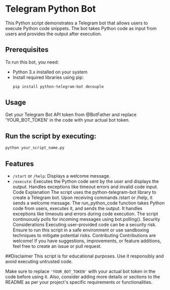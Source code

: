 # Telegram Python Bot

This Python script demonstrates a Telegram bot that allows users to execute Python code snippets. The bot takes Python code as input from users and provides the output after execution.

## Prerequisites

To run this bot, you need:
- Python 3.x installed on your system
- Install required libraries using pip:
  ```bash
  pip install python-telegram-bot decouple
  ```

## Usage
Get your Telegram Bot API token from @BotFather and replace 'YOUR_BOT_TOKEN' in the code with your actual bot token.

## Run the script by executing:

```bash
python your_script_name.py
```
## Features
- `/start` or `/help`: Displays a welcome message.
- `/execute`: Executes the Python code sent by the user and displays the output.
Handles exceptions like timeout errors and invalid code input.
Code Explanation
The script uses the python-telegram-bot library to create a Telegram bot.
Upon receiving commands /start or /help, it sends a welcome message.
The run_python_code function takes Python code from users, executes it, and sends the output.
It handles exceptions like timeouts and errors during code execution.
The script continuously polls for incoming messages using bot.polling().
Security Considerations
Executing user-provided code can be a security risk. Ensure to run this script in a safe environment or use sandboxing techniques to mitigate potential risks.
Contributing
Contributions are welcome! If you have suggestions, improvements, or feature additions, feel free to create an issue or pull request.

##Disclaimer
This script is for educational purposes. Use it responsibly and avoid executing untrusted code.


Make sure to replace `'YOUR_BOT_TOKEN'` with your actual bot token in the code before using it. Also, consider adding more details or sections to the README as per your project's specific requirements or functionalities.
